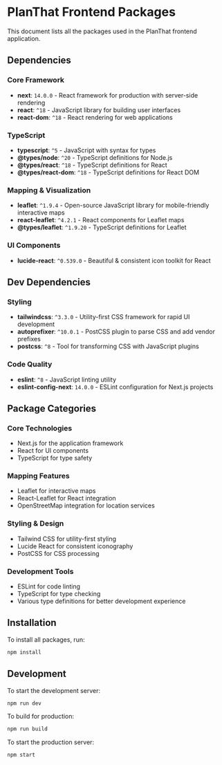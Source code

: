 # PlanThat Frontend Packages

This document lists all the packages used in the PlanThat frontend application.

## Dependencies

### Core Framework
- **next**: `14.0.0` - React framework for production with server-side rendering
- **react**: `^18` - JavaScript library for building user interfaces
- **react-dom**: `^18` - React rendering for web applications

### TypeScript
- **typescript**: `^5` - JavaScript with syntax for types
- **@types/node**: `^20` - TypeScript definitions for Node.js
- **@types/react**: `^18` - TypeScript definitions for React
- **@types/react-dom**: `^18` - TypeScript definitions for React DOM

### Mapping & Visualization
- **leaflet**: `^1.9.4` - Open-source JavaScript library for mobile-friendly interactive maps
- **react-leaflet**: `^4.2.1` - React components for Leaflet maps
- **@types/leaflet**: `^1.9.20` - TypeScript definitions for Leaflet

### UI Components
- **lucide-react**: `^0.539.0` - Beautiful & consistent icon toolkit for React

## Dev Dependencies

### Styling
- **tailwindcss**: `^3.3.0` - Utility-first CSS framework for rapid UI development
- **autoprefixer**: `^10.0.1` - PostCSS plugin to parse CSS and add vendor prefixes
- **postcss**: `^8` - Tool for transforming CSS with JavaScript plugins

### Code Quality
- **eslint**: `^8` - JavaScript linting utility
- **eslint-config-next**: `14.0.0` - ESLint configuration for Next.js projects

## Package Categories

### Core Technologies
- Next.js for the application framework
- React for UI components
- TypeScript for type safety

### Mapping Features
- Leaflet for interactive maps
- React-Leaflet for React integration
- OpenStreetMap integration for location services

### Styling & Design
- Tailwind CSS for utility-first styling
- Lucide React for consistent iconography
- PostCSS for CSS processing

### Development Tools
- ESLint for code linting
- TypeScript for type checking
- Various type definitions for better development experience

## Installation

To install all packages, run:
```bash
npm install
```

## Development

To start the development server:
```bash
npm run dev
```

To build for production:
```bash
npm run build
```

To start the production server:
```bash
npm start
``` 